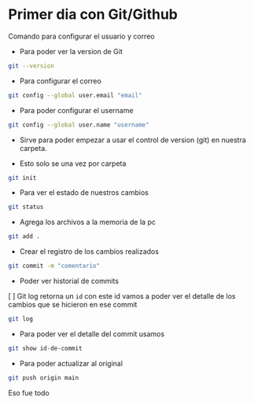# Primer dia con Git/Github

Comando para configurar el usuario y correo

* Para poder ver la version de Git

```bash
git --version
```

* Para configurar el correo

```bash
git config --global user.email "email"
```

* Para poder configurar el username

```bash
git config --global user.name "username"
```

* Sirve para poder empezar a usar el control de version (git) en nuestra carpeta.

* Esto solo se una vez por carpeta

```bash
git init
```

* Para ver el estado de nuestros cambios

```bash
git status
```

* Agrega los archivos a la memoria de la pc

```bash
git add .
```

* Crear el registro de los cambios realizados

```bash
git commit -m "comentario"
```

* Poder ver historial de commits

[ ] Git log retorna un `id` con este id vamos a poder ver el detalle de los cambios que se hicieron en ese commit

```bash
git log
```

* Para poder ver el detalle del commit usamos

```bash
git show id-de-commit
```

* Para poder actualizar al original
```bash
git push origin main
```


Eso fue todo
